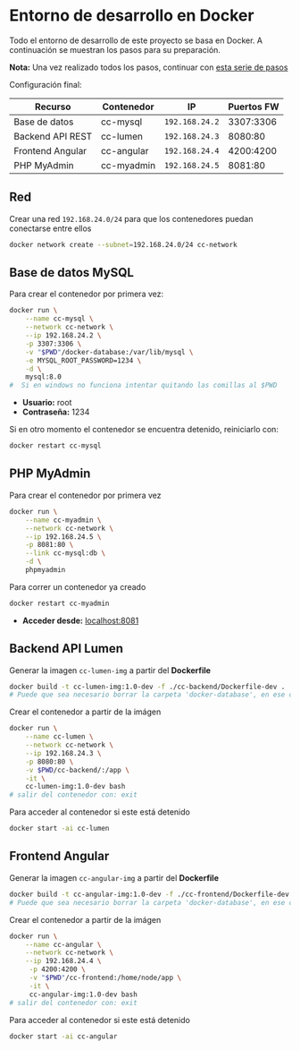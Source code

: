 # Entorno de desarrollo en Docker

Todo el entorno de desarrollo de este proyecto se basa en Docker. A continuación se muestran los pasos para su preparación.

**Nota:** Una vez realizado todos los pasos, continuar con [esta serie de pasos](../instruciones.md)

Configuración final:

| Recurso          | Contenedor | IP             | Puertos FW |
|------------------|------------|----------------|------------|
| Base de datos    | cc-mysql   | `192.168.24.2` | 3307:3306  |
| Backend API REST | cc-lumen   | `192.168.24.3` | 8080:80    |
| Frontend Angular | cc-angular | `192.168.24.4` | 4200:4200  |
| PHP MyAdmin      | cc-myadmin | `192.168.24.5` | 8081:80    |

## Red

Crear una red `192.168.24.0/24` para que los contenedores puedan conectarse entre ellos

```bash
docker network create --subnet=192.168.24.0/24 cc-network
```

## Base de datos MySQL

Para crear el contenedor por primera vez:

```bash
docker run \
    --name cc-mysql \
    --network cc-network \
    --ip 192.168.24.2 \
    -p 3307:3306 \
    -v "$PWD"/docker-database:/var/lib/mysql \
    -e MYSQL_ROOT_PASSWORD=1234 \
    -d \
    mysql:8.0
#  Si en windows no funciona intentar quitando las comillas al $PWD
```

- **Usuario:** root
- **Contraseña:** 1234

Si en otro momento el contenedor se encuentra detenido, reiniciarlo con:

```bash
docker restart cc-mysql
```

## PHP MyAdmin

Para crear el contenedor por primera vez

```bash
docker run \
    --name cc-myadmin \
    --network cc-network \
    --ip 192.168.24.5 \
    -p 8081:80 \
    --link cc-mysql:db \
    -d \
    phpmyadmin
```

Para correr un contenedor ya creado

```bash
docker restart cc-myadmin
```

- **Acceder desde:** <localhost:8081>

## Backend API Lumen

Generar la imagen `cc-lumen-img` a partir del **Dockerfile**

```bash
docker build -t cc-lumen-img:1.0-dev -f ./cc-backend/Dockerfile-dev .
# Puede que sea necesario borrar la carpeta 'docker-database', en ese caso, recordar reiniciar el contenedor de la base de datos (regenerará la carpeta)
```

Crear el contenedor a partir de la imágen

```bash
docker run \
    --name cc-lumen \
    --network cc-network \
    --ip 192.168.24.3 \
    -p 8080:80 \
    -v $PWD/cc-backend/:/app \
    -it \
    cc-lumen-img:1.0-dev bash
# salir del contenedor con: exit
```

Para acceder al contenedor si este está detenido

```bash
docker start -ai cc-lumen
```

## Frontend Angular

Generar la imagen `cc-angular-img` a partir del **Dockerfile**

```bash
docker build -t cc-angular-img:1.0-dev -f ./cc-frontend/Dockerfile-dev .
# Puede que sea necesario borrar la carpeta 'docker-database', en ese caso, recordar reiniciar el contenedor de la base de datos (regenerará la carpeta)
```

Crear el contenedor a partir de la imágen

```bash
docker run \
    --name cc-angular \
    --network cc-network \
    --ip 192.168.24.4 \
     -p 4200:4200 \
     -v "$PWD"/cc-frontend:/home/node/app \
     -it \
     cc-angular-img:1.0-dev bash
# salir del contenedor con: exit
```

Para acceder al contenedor si este está detenido

```bash
docker start -ai cc-angular
```
